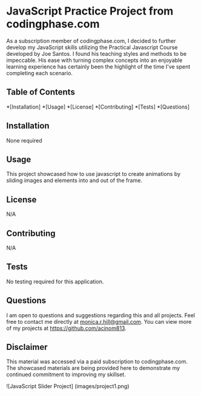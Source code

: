 # JavaScript Practice Project from codingphase.com

As a subscription member of codingphase.com, I decided to further develop my JavaScript skills utilizing the Practical Javascript Course developed by Joe Santos. I found his teaching styles and methods to be impeccable. His ease with turning complex concepts into an enjoyable learning experience has certainly been the highlight of the time I've spent completing each scenario. 

## Table of Contents
*[Installation] 
*[Usage] 
*[License] 
*[Contributing] 
*[Tests] 
*[Questions] 

## Installation
None required

## Usage
This project showcased how to use javascript to create animations by sliding images and elements into and out of the frame. 

## License
N/A

## Contributing
N/A

## Tests
No testing required for this application.

## Questions
I am open to questions and suggestions regarding this and all projects. Feel free to contact me directly at monica.r.hill@gmail.com. You can view more of my projects at https://github.com/acinom813. 

## Disclaimer
This material was accessed via a paid subscription to codingphase.com. The showcased materials are being provided here to demonstrate my continued commitment to improving my skillset. 

![JavaScript Slider Project] (images/project1.png)
